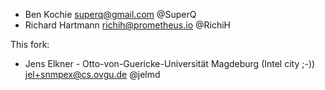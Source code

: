 * Ben Kochie <superq@gmail.com> @SuperQ
* Richard Hartmann <richih@prometheus.io> @RichiH

This fork:
* Jens Elkner - Otto-von-Guericke-Universität Magdeburg (Intel city ;-)) <jel+snmpex@cs.ovgu.de> @jelmd
